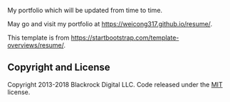 My portfolio which will be updated from time to time.

May go and visit my portfolio at https://weicong317.github.io/resume/.

This template is from https://startbootstrap.com/template-overviews/resume/.

## Copyright and License

Copyright 2013-2018 Blackrock Digital LLC. Code released under the [MIT](https://github.com/BlackrockDigital/startbootstrap-resume/blob/gh-pages/LICENSE) license.

